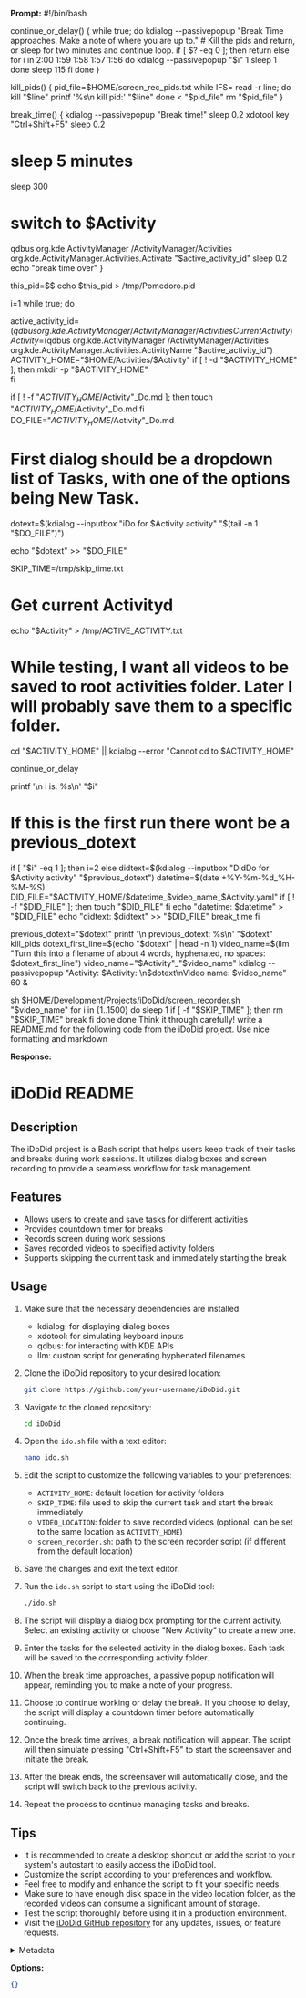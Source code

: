 **Prompt:**
#!/bin/bash

continue_or_delay() {
  while true; do
    kdialog --passivepopup "Break Time approaches. Make a note of where you are up to."
    # Kill the pids and return, or sleep for two minutes and continue loop.
    if [ $? -eq 0 ]; then
      return
    else
      for i in 2:00 1:59 1:58 1:57 1:56
      do
        kdialog --passivepopup "$i" 1
        sleep 1
      done
        sleep 115
    fi
    done
}

kill_pids() {
    pid_file=$HOME/screen_rec_pids.txt
    while IFS= read -r line; do
      kill "$line"
      printf '%s\n kill pid:' "$line"
    done < "$pid_file"
    rm "$pid_file"
}

break_time() {
  kdialog --passivepopup "Break time!"
  sleep 0.2
  xdotool key "Ctrl+Shift+F5"
  sleep 0.2
  
  # sleep 5 minutes
  sleep 300
  # switch to $Activity
  qdbus org.kde.ActivityManager /ActivityManager/Activities org.kde.ActivityManager.Activities.Activate "$active_activity_id"
  sleep 0.2
  echo "break time over"
}

this_pid=$$
echo $this_pid > /tmp/Pomedoro.pid

i=1
while true; do

  active_activity_id=$(qdbus org.kde.ActivityManager /ActivityManager/Activities CurrentActivity)
  Activity=$(qdbus org.kde.ActivityManager /ActivityManager/Activities org.kde.ActivityManager.Activities.ActivityName "$active_activity_id")
  ACTIVITY_HOME="$HOME/Activities/$Activity"
  if [ ! -d "$ACTIVITY_HOME" ]; then
    mkdir -p "$ACTIVITY_HOME"    
  fi
  
  if [ ! -f "$ACTIVITY_HOME/$Activity"_Do.md ]; then
    touch "$ACTIVITY_HOME/$Activity"_Do.md
  fi
  DO_FILE="$ACTIVITY_HOME/$Activity"_Do.md

  # First dialog should be a dropdown list of Tasks, with one of the options being New Task.
  dotext=$(kdialog --inputbox "iDo for $Activity activity" "$(tail -n 1 "$DO_FILE")")
  
  echo "$dotext" >> "$DO_FILE"
  
  SKIP_TIME=/tmp/skip_time.txt
  # Get current Activityd
  echo "$Activity" > /tmp/ACTIVE_ACTIVITY.txt

  # While testing, I want all videos to be saved to root activities folder. Later I will probably save them to a specific folder.

  cd "$ACTIVITY_HOME" || kdialog  --error "Cannot cd to $ACTIVITY_HOME"

  continue_or_delay

  printf '\n i is: %s\n' "$i"

  # If this is the first run there wont be a previous_dotext
  if [ "$i" -eq 1 ]; then
    i=2
  else
    didtext=$(kdialog --inputbox "DidDo for $Activity activity" "$previous_dotext")
    datetime=$(date +%Y-%m-%d_%H-%M-%S)
    DID_FILE="$ACTIVITY_HOME/$datetime_$video_name_$Activity.yaml"
    if [ ! -f "$DID_FILE" ]; then
      touch "$DID_FILE"
    fi
    echo "datetime: $datetime" > "$DID_FILE"
    echo "didtext: $didtext" >> "$DID_FILE"
    break_time
  fi
  
  previous_dotext="$dotext"
  printf '\n previous_dotext: %s\n' "$dotext"
  kill_pids
  dotext_first_line=$(echo "$dotext" | head -n 1)
  video_name=$(llm "Turn this into a filename of about 4 words, hyphenated, no spaces: $dotext_first_line")
  video_name="$Activity"_"$video_name"
  kdialog --passivepopup "Activity: $Activity: \n$dotext\nVideo name: $video_name" 60 &

  sh  $HOME/Development/Projects/iDoDid/screen_recorder.sh "$video_name"
  for i in {1..1500}
  do
    sleep 1
    if [ -f "$SKIP_TIME" ]; then
      rm "$SKIP_TIME"
      break
    fi
 done
done
 Think it through carefully! write a README.md for the following code from the iDoDid project. Use nice formatting and markdown

**Response:**
# iDoDid README

## Description
The iDoDid project is a Bash script that helps users keep track of their tasks and breaks during work sessions. It utilizes dialog boxes and screen recording to provide a seamless workflow for task management.

## Features
- Allows users to create and save tasks for different activities
- Provides countdown timer for breaks
- Records screen during work sessions
- Saves recorded videos to specified activity folders
- Supports skipping the current task and immediately starting the break

## Usage
1. Make sure that the necessary dependencies are installed:
   - kdialog: for displaying dialog boxes
   - xdotool: for simulating keyboard inputs
   - qdbus: for interacting with KDE APIs
   - llm: custom script for generating hyphenated filenames

2. Clone the iDoDid repository to your desired location:
   ```bash
   git clone https://github.com/your-username/iDoDid.git
   ```

3. Navigate to the cloned repository:
   ```bash
   cd iDoDid
   ```

4. Open the `ido.sh` file with a text editor:
   ```bash
   nano ido.sh
   ```

5. Edit the script to customize the following variables to your preferences:
   - `ACTIVITY_HOME`: default location for activity folders
   - `SKIP_TIME`: file used to skip the current task and start the break immediately
   - `VIDEO_LOCATION`: folder to save recorded videos (optional, can be set to the same location as `ACTIVITY_HOME`)
   - `screen_recorder.sh`: path to the screen recorder script (if different from the default location)

6. Save the changes and exit the text editor.

7. Run the `ido.sh` script to start using the iDoDid tool:
   ```bash
   ./ido.sh
   ```

8. The script will display a dialog box prompting for the current activity. Select an existing activity or choose "New Activity" to create a new one.

9. Enter the tasks for the selected activity in the dialog boxes. Each task will be saved to the corresponding activity folder.

10. When the break time approaches, a passive popup notification will appear, reminding you to make a note of your progress.

11. Choose to continue working or delay the break. If you choose to delay, the script will display a countdown timer before automatically continuing.

12. Once the break time arrives, a break notification will appear. The script will then simulate pressing "Ctrl+Shift+F5" to start the screensaver and initiate the break.

13. After the break ends, the screensaver will automatically close, and the script will switch back to the previous activity.

14. Repeat the process to continue managing tasks and breaks.

## Tips
- It is recommended to create a desktop shortcut or add the script to your system's autostart to easily access the iDoDid tool.
- Customize the script according to your preferences and workflow.
- Feel free to modify and enhance the script to fit your specific needs.
- Make sure to have enough disk space in the video location folder, as the recorded videos can consume a significant amount of storage.
- Test the script thoroughly before using it in a production environment.
- Visit the [iDoDid GitHub repository](https://github.com/your-username/iDoDid) for any updates, issues, or feature requests.

<details><summary>Metadata</summary>

- Duration: 23473 ms
- Datetime: 2023-08-25T16:59:45.612576
- Model: gpt-3.5-turbo-0613

</details>

**Options:**
```json
{}
```

